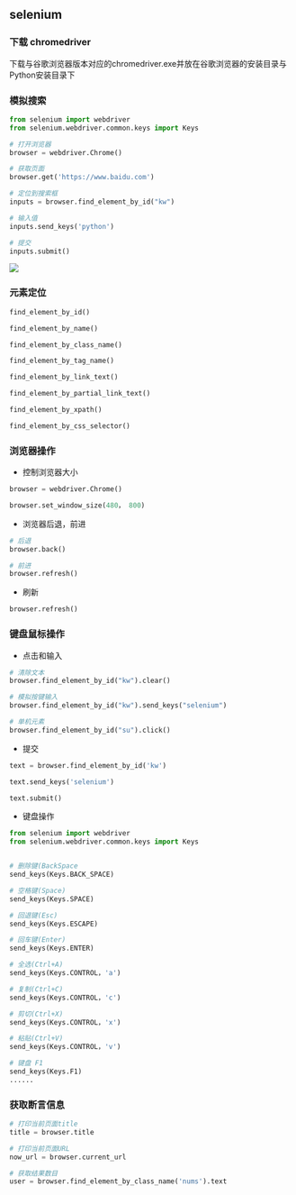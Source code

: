 <!--
 * @Description: 
 * @Version: 1.0
 * @Author: DaLao
 * @Email: dalao_li@163.com
 * @Date: 2021-03-08 15:24:45
 * @LastEditors: DaLao
 * @LastEditTime: 2022-01-13 01:55:10
-->

## selenium

### 下载 chromedriver

下载与谷歌浏览器版本对应的chromedriver.exe并放在谷歌浏览器的安装目录与Python安装目录下

### 模拟搜索

```py
from selenium import webdriver
from selenium.webdriver.common.keys import Keys

# 打开浏览器
browser = webdriver.Chrome()

# 获取页面
browser.get('https://www.baidu.com')

# 定位到搜索框
inputs = browser.find_element_by_id("kw")

# 输入值
inputs.send_keys('python')

# 提交
inputs.submit()
```

![](https://cdn.hurra.ltd/img/20210308152746.png)

### 元素定位

```py
find_element_by_id()

find_element_by_name()

find_element_by_class_name()

find_element_by_tag_name()

find_element_by_link_text()

find_element_by_partial_link_text()

find_element_by_xpath()

find_element_by_css_selector()
```

### 浏览器操作

- 控制浏览器大小  

```py
browser = webdriver.Chrome()

browser.set_window_size(480， 800)
```

- 浏览器后退，前进
```py
# 后退
browser.back()

# 前进
browser.refresh()
```
- 刷新

```py
browser.refresh() 
```

### 键盘鼠标操作

- 点击和输入

```py
# 清除文本
browser.find_element_by_id("kw").clear()  

# 模拟按键输入
browser.find_element_by_id("kw").send_keys("selenium")  

# 单机元素
browser.find_element_by_id("su").click() 
```

- 提交

```py
text = browser.find_element_by_id('kw') 

text.send_keys('selenium') 

text.submit()
```

- 键盘操作

```py
from selenium import webdriver
from selenium.webdriver.common.keys import Keys


# 删除键(BackSpace
send_keys(Keys.BACK_SPACE) 

# 空格键(Space)
send_keys(Keys.SPACE) 

# 回退键(Esc)
send_keys(Keys.ESCAPE) 

# 回车键(Enter)
send_keys(Keys.ENTER) 

# 全选(Ctrl+A)
send_keys(Keys.CONTROL，'a') 

# 复制(Ctrl+C)
send_keys(Keys.CONTROL，'c') 

# 剪切(Ctrl+X)
send_keys(Keys.CONTROL，'x') 

# 粘贴(Ctrl+V)
send_keys(Keys.CONTROL，'v') 

# 键盘 F1
send_keys(Keys.F1) 
......
```

### 获取断言信息

```py
# 打印当前页面title
title = browser.title 

# 打印当前页面URL
now_url = browser.current_url 

# 获取结果数目
user = browser.find_element_by_class_name('nums').text
```